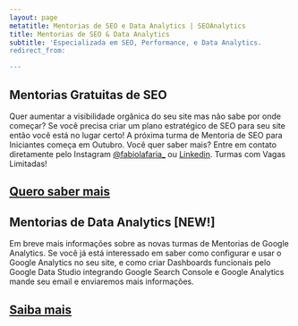 ```yaml
---
layout: page
metatitle: Mentorias de SEO e Data Analytics | SEOAnalytics
title: Mentorias de SEO & Data Analytics
subtitle: 'Especializada em SEO, Performance, e Data Analytics.
redirect_from:

---
```


## Mentorias Gratuitas de SEO

Quer aumentar a visibilidade orgânica do seu site mas não sabe por onde começar? Se você precisa criar um plano estratégico de SEO para seu site então você está no lugar certo! A próxima turma de <bold>Mentoria de SEO para Iniciantes começa em Outubro</bold>. Você quer saber mais? Entre em contato diretamente pelo Instagram <a href="https://www.instagram.com/fabiolafaria_/">@fabiolafaria_</a> ou <a href="https://www.linkedin.com/in/fabiolafaria/">Linkedin</a>. <bold>Turmas com Vagas Limitadas!</bold>

<div class="mw6 center tc contactbox"><h2><a class="no-underline tcblack" href="mailto:contato@seoanalytics.com.br">Quero saber mais</a></h2></div>




## Mentorias de Data Analytics [NEW!]

Em breve mais informações sobre as novas turmas de Mentorias de Google Analytics. Se você já está interessado em saber como configurar e usar o Google Analytics no seu site, e como criar  Dashboards funcionais pelo Google Data Studio integrando Google Search Console e Google Analytics mande seu email e enviaremos mais informações.

<div class="mw6 center tc contactbox"><h2><a class="no-underline tcblack" href="mailto:contato@seoanalytics.com.br">Saiba mais</a></h2></div>
